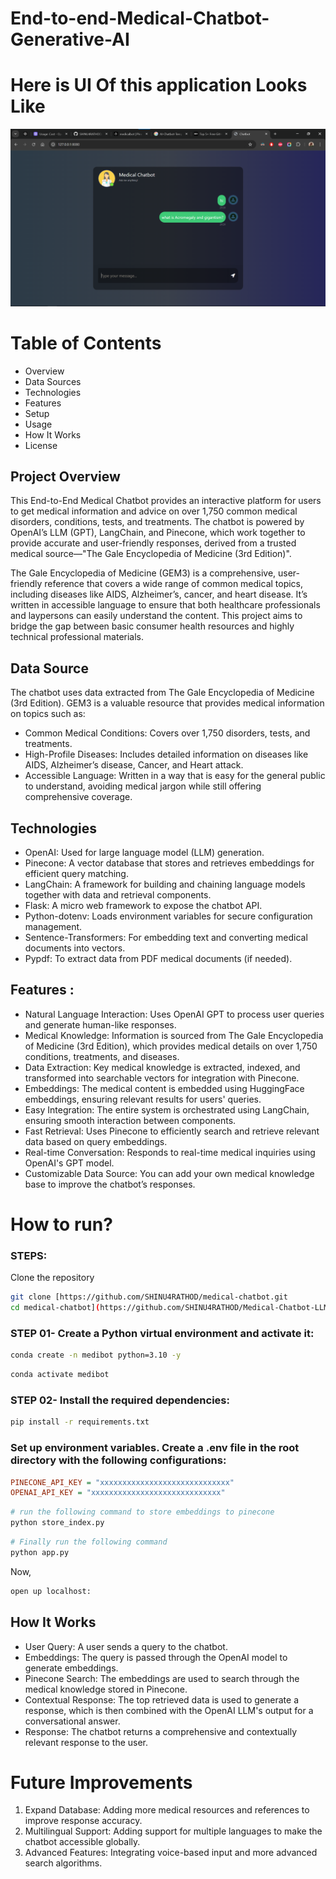 # End-to-end-Medical-Chatbot-Generative-AI
# Here is UI Of this application Looks Like
![Alt text](image.png)

# Table of Contents
* Overview
* Data Sources
* Technologies
* Features
* Setup
* Usage
* How It Works
* License

## Project Overview
This End-to-End Medical Chatbot provides an interactive platform for users to get medical information and advice on over 1,750 common medical disorders, conditions, tests, and treatments. The chatbot is powered by OpenAI’s LLM (GPT), LangChain, and Pinecone, which work together to provide accurate and user-friendly responses, derived from a trusted medical source—"The Gale Encyclopedia of Medicine (3rd Edition)".

The Gale Encyclopedia of Medicine (GEM3) is a comprehensive, user-friendly reference that covers a wide range of common medical topics, including diseases like AIDS, Alzheimer’s, cancer, and heart disease. It’s written in accessible language to ensure that both healthcare professionals and laypersons can easily understand the content. This project aims to bridge the gap between basic consumer health resources and highly technical professional materials.

## Data Source
The chatbot uses data extracted from The Gale Encyclopedia of Medicine (3rd Edition). GEM3 is a valuable resource that provides medical information on topics such as:
* Common Medical Conditions: Covers over 1,750 disorders, tests, and treatments.
* High-Profile Diseases: Includes detailed information on diseases like AIDS, Alzheimer’s disease, Cancer, and Heart attack.
* Accessible Language: Written in a way that is easy for the general public to understand, avoiding medical jargon while still offering comprehensive coverage.


## Technologies
* OpenAI: Used for large language model (LLM) generation.
* Pinecone: A vector database that stores and retrieves embeddings for efficient query matching.
* LangChain: A framework for building and chaining language models together with data and retrieval components.
* Flask: A micro web framework to expose the chatbot API.
* Python-dotenv: Loads environment variables for secure configuration management.
* Sentence-Transformers: For embedding text and converting medical documents into vectors.
* Pypdf: To extract data from PDF medical documents (if needed).

## Features : 
* Natural Language Interaction: Uses OpenAI GPT to process user queries and generate human-like responses.
* Medical Knowledge: Information is sourced from The Gale Encyclopedia of Medicine (3rd Edition), which provides medical details on over 1,750 conditions, treatments, and diseases.
* Data Extraction: Key medical knowledge is extracted, indexed, and transformed into searchable vectors for integration with Pinecone.
* Embeddings: The medical content is embedded using HuggingFace embeddings, ensuring relevant results for users' queries.
* Easy Integration: The entire system is orchestrated using LangChain, ensuring smooth interaction between components.
* Fast Retrieval: Uses Pinecone to efficiently search and retrieve relevant data based on query embeddings.
* Real-time Conversation: Responds to real-time medical inquiries using OpenAI's GPT model.
* Customizable Data Source: You can add your own medical knowledge base to improve the chatbot’s responses.



# How to run?
### STEPS:

Clone the repository

```bash
git clone [https://github.com/SHINU4RATHOD/medical-chatbot.git
cd medical-chatbot](https://github.com/SHINU4RATHOD/Medical-Chatbot-LLM-Pinecone-LangChain.git)
```
### STEP 01- Create a Python virtual environment and activate it:
```bash
conda create -n medibot python=3.10 -y
```

```bash
conda activate medibot
```


### STEP 02- Install the required dependencies:
```bash
pip install -r requirements.txt
```


### Set up environment variables. Create a .env file in the root directory with the following configurations:

```ini
PINECONE_API_KEY = "xxxxxxxxxxxxxxxxxxxxxxxxxxxxx"
OPENAI_API_KEY = "xxxxxxxxxxxxxxxxxxxxxxxxxxxxx"
```


```bash
# run the following command to store embeddings to pinecone
python store_index.py
```

```bash
# Finally run the following command
python app.py
```

Now,
```bash
open up localhost:
```


## How It Works
* User Query: A user sends a query to the chatbot.
* Embeddings: The query is passed through the OpenAI model to generate embeddings.
* Pinecone Search: The embeddings are used to search through the medical knowledge stored in Pinecone.
* Contextual Response: The top retrieved data is used to generate a response, which is then combined with the OpenAI LLM's output for a conversational answer.
* Response: The chatbot returns a comprehensive and contextually relevant response to the user.

# Future Improvements
1. Expand Database: Adding more medical resources and references to improve response accuracy.
2. Multilingual Support: Adding support for multiple languages to make the chatbot accessible globally.
3. Advanced Features: Integrating voice-based input and more advanced search algorithms.

